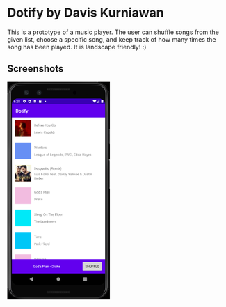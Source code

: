 # Dotify by Davis Kurniawan

This is a prototype of a music player. The user can shuffle songs from
the given list, choose a specific song, and keep track of how many times
the song has been played. It is landscape friendly! :)

## Screenshots
<img src="./Dotify v3.0 Portrait.png" alt="Screenshot of the app" height="500"/>
